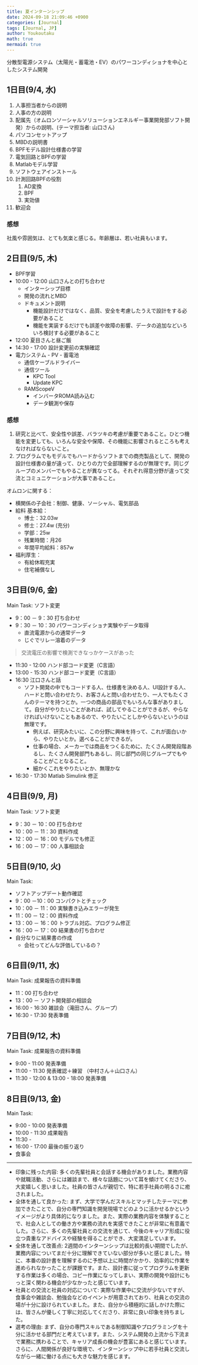 ```yaml
---
title: 夏インターンシップ
date: 2024-09-18 21:09:46 +0900
categories: [Journal]
tags: [Journal, JP]
author: Youkoutaku
math: true
mermaid: true
---
```


分散型電源システム（太陽光・蓄電池・EV）のパワーコンディショナを中心としたシステム開発

## 1日目(9/4, 水)
1. 人事担当者からの説明
2. 人事の方の説明
3. 配属先（オムロンソーシャルソリューションエネルギー事業開発部ソフト開発）からの説明、(テーマ担当者: 山口さん)
4. パソコンセットアップ
5. MBDの説明書
6. BPFモデル設計仕様書の学習
7. 電気回路とBPFの学習
8. Matlabモデル学習
9. ソフトウェアインストール
10. 計測回路BPFの役割
	1. AD変換
	2. BPF
	3. 実効値
11. 歓迎会

### 感想
社風や雰囲気は、とても気楽と感じる。年齢層は、若い社員もいます。

## 2日目(9/5, 木)
- BPF学習
- 10:00 - 12:00 山口さんとの打ち合わせ
	- インターシップ目標
	- 開発の流れとMBD
	- ドキュメント説明
		- 機能設計だけではなく、品質、安全を考慮したうえで設計をする必要があること
		- 機能を実装するだけでも誤差や故障の影響、データの追加などいろいろ検討する必要があること
- 12:00 夏目さんと昼ご飯
- 14:30 - 17:00 設計変更前の実験確認
- 電力システム - PV - 蓄電池
	- 通信ケーブルドライバー
	- 通信ツール
		- KPC Tool
		- Update KPC
	- RAMScopeV
		- インバータROMA読み込む
		- データ観測や保存

### 感想
1. 研究と比べて、安全性や誤差、バラツキの考慮が重要であること。ひとつ機能を変更しても、いろんな安全や保障、その機能に影響されるところも考えなければならないこと。
2. プログラムでもモデルでもハードからソフトまでの商売製品として、開発の設計仕様書の量が違って、ひとりの力で全部理解するのが無理です。同じグループのメンバーでもやることが異なってる。それぞれ得意分野が違って交流とコミュニケーションが大事であること。

オムロンに関する：
- 横関係の子会社：制御、健康、ソーシャル、電気部品
- 給料 基本給：
	- 博士：32.03w
	- 修士：27.4w (充分)
	- 学部：25w
	- 残業時間：月26
	- 年間平均給料：857w
- 福利厚生：
	- 有給休暇充実
	- 住宅補償なし

## 3日目(9/6, 金)
Main Task: ソフト変更
- 9：00 － 9：30 打ち合わせ 
- 9：30 － 10：30 パワーコンディショナ実験やデータ取得
	- 直流電源からの通常データ
	- じぐでリレー溶着のデータ
> 交流電圧の影響で検測できなっかケースがあった
- 11:30 - 12:00 ハンド部コード変更（C言語）
- 13:00 - 15:30 ハンド部コード変更（C言語）
- 16:30 江口さんと話
	- ソフト開発の中でもコードする人、仕様書を決める人、UI設計する人、ハードと問い合わせたり、お客さんと問い合わせたり、一人でもたくさんのテーマを持つとか。一つの商品の部品でもいろんな事がありまして。自分がやりたいことがあれば、試してやることができるが、やらなければいけないこともあるので、やりたいことしかやらないというのは無理です。
		- 例えば、研究みたいに、この分野に興味を持って、これが面白いから、やりたいとか。選べることができるが。
		- 仕事の場合、メーカーでは商品をつくるために、たくさん開発段階あるし、たくさん開発部門もあるし、同じ部門の同じグループでもやることがことなること。
		- 細かくこれをやりたいとか、無理かな
- 16:30 - 17:30 Matlab Simulink 修正

## 4日目(9/9, 月)
Main Task: ソフト変更
- 9：30 － 10：00 打ち合わせ
- 10：00 － 11：30 資料作成
- 12：00 － 16：00 モデルでも修正
- 16：00 － 17：00 人事相談会

## 5日目(9/10, 火)
Main Task: 
- ソフトアップデート動作確認
- 9：00 －10：00 コンパクトとチェック
- 10：00 － 11：00 実験書き込みエラーが発生
- 11：00 － 12：00 資料作成
- 13：00 － 16：00 トラブル対応、プログラム修正
- 16：00 － 17：00 結果書の打ち合わせ
- 自分なりに結果書の作成
	- 会社ってどんな評価しているの？

## 6日目(9/11, 水)
Main Task: 成果報告の資料準備
- 11：00 打ち合わせ
- 13：00 － ソフト開発部の相談会
- 16:00 - 16:30 雑談会（滝田さん、グループ）
- 16:30 - 17:30 発表準備

## 7日目(9/12, 木)
Main Task: 成果報告の資料準備
- 9:00 - 11:00 発表準備
- 11:00 - 11:30 発表確認＋練習 （中村さん＋山口さん）
- 11:30 - 12:00 & 13:00 - 18:00 発表準備

## 8日目(9/13, 金)
Main Task: 
- 9:00 - 10:00 発表準備
- 10:00 - 11:30 成果報告
- 11:30 - 
- 16:00 - 17:00 最後の振り返り
- 食事会

---
- 印象に残った内容:
  多くの先輩社員と会話する機会がありました。業務内容や就職活動、さらには雑談まで、様々な話題について耳を傾けてくださり、大変嬉しく思いました。社員の皆さんが親切で、特に若手社員の明るさに癒されました。
- 全体を通して良かった:
  まず、大学で学んだスキルとマッチしたテーマに参加できたことで、自分の専門知識を開発現場でどのように活かせるかというイメージがより具体的になりました。また、実際の業務内容を体験することで、社会人としての働き方や業務の流れを実感できたことが非常に有意義でした。さらに、多くの先輩社員との交流を通じて、今後のキャリア形成に役立つ貴重なアドバイスや経験を得ることができ、大変満足しています。
- 全体を通して改善点:
  2週間のインターンシップは比較的長い期間でしたが、業務内容についてまだ十分に理解できていない部分が多いと感じました。特に、本番の設計書を理解するのに予想以上に時間がかかり、効率的に作業を進められなかったことが課題です。また、設計書に従ってプログラムを更新する作業は多くの場合、コピー作業になってしまい、実際の開発や設計にもっと深く関わる機会が少なかったと感じています。
- 社員との交流と社員の対応について:
  実際な作業中に交流が少ないですが、食事会や雑談会、勉強会などのイベントが用意されており、社員との交流の場が十分に設けられていました。また、自分から積極的に話しかけた際には、皆さんが優しく丁寧に対応してくださり、非常に良い印象を持ちました。
- 選考の理由:
  まず、自分の専門スキルである制御知識やプログラミングを十分に活かせる部門だと考えています。また、システム開発の上流から下流まで業務に携わることで、キャリア成長の機会が豊富にあると感じています。さらに、人間関係が良好な環境で、インターンシップ中に若手社員と交流しながら一緒に働ける点にも大きな魅力を感じます。